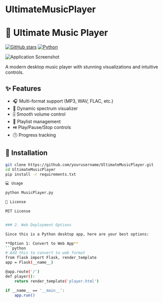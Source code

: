 # UltimateMusicPlayer
# 🎵 Ultimate Music Player

[![GitHub stars](https://img.shields.io/github/stars/yourusername/UltimateMusicPlayer?style=social)](https://github.com/yourusername/UltimateMusicPlayer)
[![Python](https://img.shields.io/badge/Python-3.10%2B-blue)](https://python.org)

![Application Screenshot](portray/application.png)

A modern desktop music player with stunning visualizations and intuitive controls.

## ✨ Features

- 🎧 Multi-format support (MP3, WAV, FLAC, etc.)
- 🌈 Dynamic spectrum visualizer
- 🎚️ Smooth volume control
- 📁 Playlist management
- ⏯️ Play/Pause/Stop controls
- 🕒 Progress tracking

## 🚀 Installation

```bash
git clone https://github.com/yourusername/UltimateMusicPlayer.git
cd UltimateMusicPlayer
pip install -r requirements.txt

💻 Usage

python MusicPlayer.py

📄 License

MIT License


### 2. Web Deployment Options

Since this is a Python desktop app, here are your best options:

**Option 1: Convert to Web App**
```python
# Add this to convert to web format
from flask import Flask, render_template
app = Flask(__name__)

@app.route('/')
def player():
    return render_template('player.html')

if __name__ == '__main__':
    app.run()
